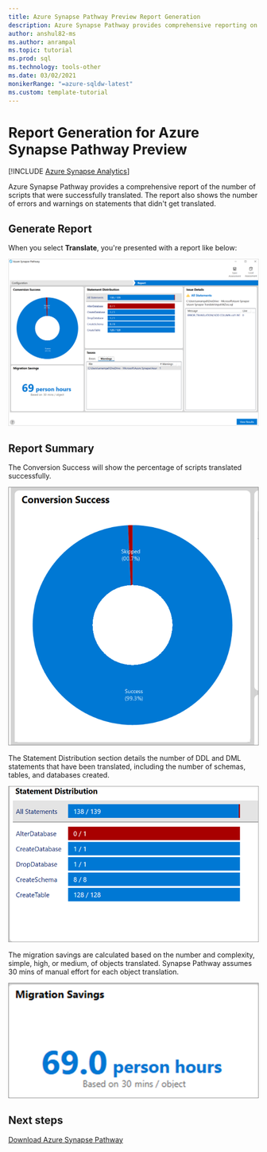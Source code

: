 ```yaml
---
title: Azure Synapse Pathway Preview Report Generation
description: Azure Synapse Pathway provides comprehensive reporting on scripts translated.
author: anshul82-ms
ms.author: anrampal
ms.topic: tutorial
ms.prod: sql
ms.technology: tools-other 
ms.date: 03/02/2021
monikerRange: "=azure-sqldw-latest"
ms.custom: template-tutorial 
---
```


# Report Generation for Azure Synapse Pathway Preview
[!INCLUDE [Azure Synapse Analytics](../../includes/applies-to-version/asa.md)]

Azure Synapse Pathway provides a comprehensive report of the number of scripts that were successfully translated. The report also shows the number of errors and warnings on statements that didn't get translated.

## Generate Report

When you select **Translate**, you're presented with a report like below:

![Azure Synapse Pathway report.](./media/report-generaration/report-overview.png)

## Report Summary

The Conversion Success will show the percentage of scripts translated successfully.

![Azure Synapse pathway.](./media/report-generaration/conversion-success.png)

The Statement Distribution section details the number of DDL and DML statements that have been translated, including the number of schemas, tables, and databases created.

![Azure Synapse report1.](./media/report-generaration/statement-distribution.png)

The migration savings are calculated based on the number  and complexity, simple, high, or medium, of objects translated. Synapse Pathway assumes 30 mins of manual effort for each object translation.

![Azure Synapse report2.](./media/report-generaration/migration-savings.png)

## Next steps

[Download Azure Synapse Pathway](synapse-pathway-download.md)